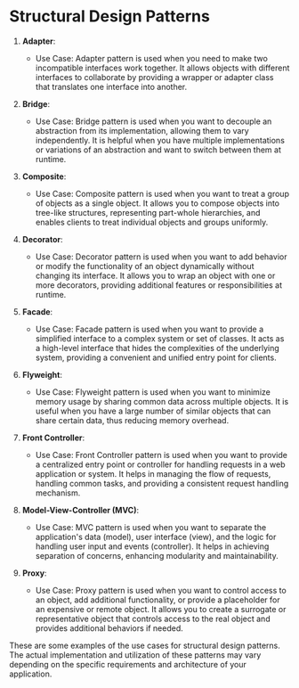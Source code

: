 # Structural Design Patterns

1. **Adapter**:
   - Use Case: Adapter pattern is used when you need to make two incompatible interfaces work together. It allows objects with different interfaces to collaborate by providing a wrapper or adapter class that translates one interface into another.

2. **Bridge**:
   - Use Case: Bridge pattern is used when you want to decouple an abstraction from its implementation, allowing them to vary independently. It is helpful when you have multiple implementations or variations of an abstraction and want to switch between them at runtime.

3. **Composite**:
   - Use Case: Composite pattern is used when you want to treat a group of objects as a single object. It allows you to compose objects into tree-like structures, representing part-whole hierarchies, and enables clients to treat individual objects and groups uniformly.

4. **Decorator**:
   - Use Case: Decorator pattern is used when you want to add behavior or modify the functionality of an object dynamically without changing its interface. It allows you to wrap an object with one or more decorators, providing additional features or responsibilities at runtime.

5. **Facade**:
   - Use Case: Facade pattern is used when you want to provide a simplified interface to a complex system or set of classes. It acts as a high-level interface that hides the complexities of the underlying system, providing a convenient and unified entry point for clients.

6. **Flyweight**:
   - Use Case: Flyweight pattern is used when you want to minimize memory usage by sharing common data across multiple objects. It is useful when you have a large number of similar objects that can share certain data, thus reducing memory overhead.

7. **Front Controller**:
   - Use Case: Front Controller pattern is used when you want to provide a centralized entry point or controller for handling requests in a web application or system. It helps in managing the flow of requests, handling common tasks, and providing a consistent request handling mechanism.

8. **Model-View-Controller (MVC)**:
   - Use Case: MVC pattern is used when you want to separate the application's data (model), user interface (view), and the logic for handling user input and events (controller). It helps in achieving separation of concerns, enhancing modularity and maintainability.

9. **Proxy**:
   - Use Case: Proxy pattern is used when you want to control access to an object, add additional functionality, or provide a placeholder for an expensive or remote object. It allows you to create a surrogate or representative object that controls access to the real object and provides additional behaviors if needed.

These are some examples of the use cases for structural design patterns. The actual implementation and utilization of these patterns may vary depending on the specific requirements and architecture of your application.